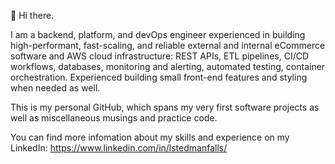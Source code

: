<p>👋 Hi there. 

I am a backend, platform, and devOps engineer experienced in building high-performant, fast-scaling, and reliable external and internal eCommerce software and AWS cloud infrastructure: REST APIs, ETL pipelines, CI/CD workflows, databases, monitoring and alerting, automated testing, container orchestration. Experienced building small front-end features and styling when needed as well.</p>

<p> This is my personal GitHub, which spans my very first software projects as well as miscellaneous musings and practice code.

You can find more infomation about my skills and experience on my LinkedIn: https://www.linkedin.com/in/lstedmanfalls/
